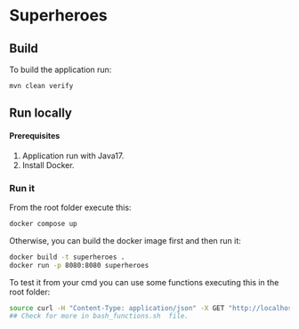 # Superheroes

## Build
To build the application run:
```
mvn clean verify
```

## Run locally

#### Prerequisites

1. Application run with Java17.
2. Install Docker.

### Run it

From the root folder execute this:
```bash
docker compose up
```

Otherwise, you can build the docker image first and then run it:
```bash
docker build -t superheroes .
docker run -p 8080:8080 superheroes
```

To test it from your cmd you can use some functions executing this in the root folder:
   ```bash
   source curl -H "Content-Type: application/json" -X GET "http://localhost:8080/api/superhero/all"
   ## Check for more in bash_functions.sh  file.
   ```
